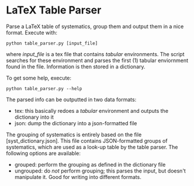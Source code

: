 # LaTeX Table Parser

Parse a LaTeX table of systematics, group them and output them in a nice format. Execute with:
```
python table_parser.py [input_file]
```
where _input_file_ is a tex file that contains _tabular_ environments. The script searches for these environment and parses the first (1) tabular enviornment found in the file. Information is then stored in a dictionary.

To get some help, execute:
```
python table_parser.py --help
```

The parsed info can be outputted in two data formats:
- tex: this basically redoes a _tabular_ environment and outputs the dictionary into it
- json: dump the dictionary into a json-formatted file

The grouping of systematics is entirely based on the file [syst_dictionary.json]. This file contains JSON-formatted groups of systematics, which are used as a look-up table by the table parser. The following options are available:
- grouped: perform the grouping as defined in the dictionary file
- ungrouped: do _not_ perform grouping; this parses the input, but doesn't manipulate it. Good for writing into different formats.
